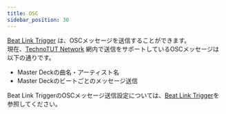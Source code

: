 ```yaml
---
title: OSC
sidebar_position: 30
---
```

[Beat Link Trigger](/service/beatlinktrigger) は、OSCメッセージを送信することができます。  
現在、[TechnoTUT Network](/) 網内で送信をサポートしているOSCメッセージは以下の通りです。  
- Master Deckの曲名・アーティスト名  
- Master Deckのビートごとのメッセージ送信  

Beat Link TriggerのOSCメッセージ送信設定については、[Beat Link Trigger](/service/beatlinktrigger)を参照してください。